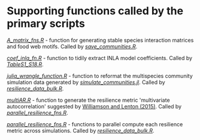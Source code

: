 # Supporting functions called by the primary scripts

[*A_matrix_fns.R*](A_matrix_fns.R) - function for generating stable species interaction matrices and food web motifs. Called by [*save_communities.R*](https://github.com/duncanobrien/lpi-multivariate-res/tree/main/Code/R/save_communities.R).

[*coef_inla_fn.R*](coef_inla_fn.R) - function to tidily extract INLA model coefficients. Called by [*TableS1_S18.R*](https://github.com/duncanobrien/lpi-multivariate-res/tree/main/Code/R/TableS1_S18.R).

[*julia_wrangle_function.R*](julia_wrangle_function.R) - function to reformat the multispecies community simulation data generated by [*simulate_communities.jl*](https://github.com/duncanobrien/lpi-multivariate-res/tree/main/Code/Julia/simulate_communities.jl). Called by [*resilience_data_bulk.R*](https://github.com/duncanobrien/lpi-multivariate-res/tree/main/Code/R/resilience_data_bulk.R).

[*multiAR.R*](multiAR.R) - function to generate the resilience metric 'multivariate autocorrelation' suggested by [Williamson and Lenton (2015)](https://doi.org/10.1063/1.4908603). Called by [*parallel_resilience_fns.R*](https://github.com/duncanobrien/lpi-multivariate-res/tree/main/Code/R/auxiliary_functions/parallel_resilience_fns.R).

[*parallel_resilience_fns.R*](parallel_resilience_fns.R) - functions to parallel compute each resilience metric across simulations. Called by [*resilience_data_bulk.R*](https://github.com/duncanobrien/lpi-multivariate-res/tree/main/Code/R/resilience_data_bulk.R). 
